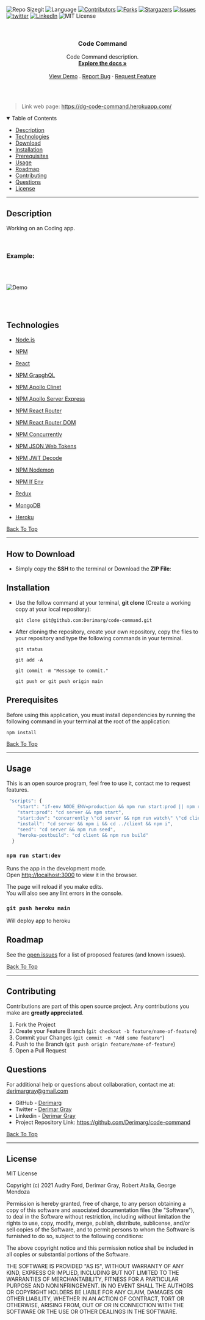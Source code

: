 ![Repo Sizegit ][repo-size]
![Language][github-language]
[![Contributors][contributors-shield]][contributors-url]
[![Forks][forks-shield]][forks-url]
[![Stargazers][stars-shield]][stars-url]
[![Issues][issues-shield]][issues-url]
[![twitter][twitter-shield]][twitter-url]
[![LinkedIn][linkedin-shield]][linkedin-url]
![MIT License][license-shield]

<br />
<p align="center">

<h3 align="center" id="code-command">Code Command</h3>

<p align="center">
Code Command description.
<br />
<a href="#how-to-download"><strong>Explore the docs »</strong></a>
<br />
<br />
<a href="#example">View Demo</a>
.
<a href="https://github.com/Derimarg/code-command/issues">Report Bug</a>
·
<a href="https://github.com/Derimarg/code-command/issues">Request Feature</a>
</p>
</p>
<br />
<br />

> Link web page: https://dg-code-command.herokuapp.com/

<details open="open">
<summary>Table of Contents</summary>
<ul>
<li><a href="#description">Description</a></li>
<li><a href="#technologies">Technologies</a></li>
<li><a href="#how-to-download">Download</a></li>
<li><a href="#installation">Installation</a></li>
<li><a href="#prerequisites">Prerequisites</a></li>
<li><a href="#usage">Usage</a></li>
<li><a href="#roadmap">Roadmap</a></li>
<li><a href="#contributing">Contributing</a></li>
<li><a href="#questions">Questions</a></li>
<li><a href="#license">License</a></li>
</ul>
</details>

---

## Description

Working on an Coding app.

<br/>

### Example:

<br/>
<br/>

![Demo](./assets/img/code-command-demo.gif)

<br/>
<br/>

## Technologies

- <p><a href="https://nodejs.org/">Node.js</a></p>
- <p><a href="https://www.npmjs.com/">NPM</a></p>
- <p><a href="https://reactjs.org/">React</a></p>
- <p><a href="https://www.npmjs.com/package/graphql">NPM GrapghQL</a></p>
- <p><a href="apollographql.com/docs/react/get-started/">NPM Apollo Clinet</a></p>
- <p><a href="https://www.npmjs.com/package/apollo-server-express">NPM Apollo Server Express</a></p>
- <p><a href="https://www.npmjs.com/package/react-router">NPM React Router</a></p>
- <p><a href="https://www.npmjs.com/package/react-router-dom">NPM React Router DOM</a></p>
- <p><a href="https://www.npmjs.com/package/concurrently">NPM Concurrently</a></p>
- <p><a href="https://www.npmjs.com/package/jsonwebtoken">NPM JSON Web Tokens</a></p>
- <p><a href="https://www.npmjs.com/package/jwt-decode">NPM JWT Decode</a></p>
- <p><a href="https://www.npmjs.com/package/nodemon">NPM Nodemon</a></p>
- <p><a href="https://www.npmjs.com/package/if-env">NPM If Env</a></p>
- <p><a href="https://redux.js.org/">Redux</a></p>
- <p><a href="https://www.mongodb.com/">MongoDB</a></p>
- <p><a href="https://www.heroku.com/">Heroku</a></p>

[Back To Top](#code-command)

---

## How to Download

- Simply copy the **SSH** to the terminal or Download the **ZIP File**:

## Installation

- Use the follow command at your terminal, **git clone** (Create a working copy at your local repository):

  ```
  git clone git@github.com:Derimarg/code-command.git
  ```

- After cloning the repository, create your own repository, copy the files to your repository and type the following commands in your terminal.

  ```
  git status

  git add -A

  git commit -m "Message to commit."

  git push or git push origin main
  ```

## Prerequisites

Before using this application, you must install dependencies by running the following command in your terminal at the root of the application:

```
npm install
```

[Back To Top](#code-command)

---

## Usage

This is an open source program, feel free to use it, contact me to request features.

```js script
 "scripts": {
    "start": "if-env NODE_ENV=production && npm run start:prod || npm run start:dev",
    "start:prod": "cd server && npm start",
    "start:dev": "concurrently \"cd server && npm run watch\" \"cd client && npm start\"",
    "install": "cd server && npm i && cd ../client && npm i",
    "seed": "cd server && npm run seed",
    "heroku-postbuild": "cd client && npm run build"
  }
```

### `npm run start:dev`

Runs the app in the development mode.\
Open [http://localhost:3000](http://localhost:3000) to view it in the browser.

The page will reload if you make edits.\
You will also see any lint errors in the console.

### `git push heroku main`

Will deploy app to heroku

<!-- ROADMAP -->

## Roadmap

See the [open issues](https://github.com/Derimarg/code-command/issues) for a list of proposed features (and known issues).

[Back To Top](#code-command)

---

<!-- CONTRIBUTORS -->

## Contributing

Contributions are part of this open source project. Any contributions you make are **greatly appreciated**.

1. Fork the Project
2. Create your Feature Branch (`git checkout -b feature/name-of-feature`)
3. Commit your Changes (`git commit -m "Add some feature"`)
4. Push to the Branch (`git push origin feature/name-of-feature`)
5. Open a Pull Request

## Questions

For additional help or questions about collaboration, contact me at: derimargray@gmail.com

- GitHub - [Derimarg](https://github.com/Derimarg/)
- Twitter - [Derimar Gray](https://twitter.com/DerimarGray)
- Linkedin - [Derimar Gray](https://www.linkedin.com/in/derimar-gray-676275132/)
- Project Repository Link: https://github.com/Derimarg/code-command

[Back To Top](#code-command)

---

## License

MIT License

Copyright (c) 2021 Audry Ford, Derimar Gray, Robert Atalla, George Mendoza

Permission is hereby granted, free of charge, to any person obtaining a copy of this software and associated documentation files (the "Software"), to deal in the Software without restriction, including without limitation the rights to use, copy, modify, merge, publish, distribute, sublicense, and/or sell copies of the Software, and to permit persons to whom the Software is furnished to do so, subject to the following conditions:

The above copyright notice and this permission notice shall be included in all copies or substantial portions of the Software.

THE SOFTWARE IS PROVIDED "AS IS", WITHOUT WARRANTY OF ANY KIND, EXPRESS OR IMPLIED, INCLUDING BUT NOT LIMITED TO THE WARRANTIES OF MERCHANTABILITY, FITNESS FOR A PARTICULAR PURPOSE AND NONINFRINGEMENT. IN NO EVENT SHALL THE AUTHORS OR COPYRIGHT HOLDERS BE LIABLE FOR ANY CLAIM, DAMAGES OR OTHER LIABILITY, WHETHER IN AN ACTION OF CONTRACT, TORT OR OTHERWISE, ARISING FROM, OUT OF OR IN CONNECTION WITH THE SOFTWARE OR THE USE OR OTHER DEALINGS IN THE SOFTWARE.

[repo-size]: https://img.shields.io/github/repo-size/Derimarg/code-command?style=for-the-badge
[github-language]: https://img.shields.io/github/languages/top/Derimarg/code-command?color=yellow&style=for-the-badge
[contributors-shield]: https://img.shields.io/github/contributors/Derimarg/code-command.svg?style=for-the-badge
[contributors-url]: https://github.com/Derimarg/code-command/graphs/contributors
[forks-shield]: https://img.shields.io/github/forks/Derimarg/code-command.svg?color=9cf&style=for-the-badge
[forks-url]: https://github.com/Derimarg/code-command/network/members
[stars-shield]: https://img.shields.io/github/stars/Derimarg/code-command.svg?color=blueviolet&style=for-the-badge
[stars-url]: https://github.com/Derimarg/code-command/stargazers
[issues-shield]: https://img.shields.io/github/issues/Derimarg/code-command.svg?style=for-the-badge
[issues-url]: https://github.com/Derimarg/code-command/issues
[license-shield]: https://img.shields.io/static/v1?label=license&message=MIT&color=yellowgreen.svg&style=for-the-badge
[twitter-shield]: https://img.shields.io/badge/-Twitter-red.svg?&logo=twitter&style=for-the-badge&color=9cf
[twitter-url]: https://twitter.com/DerimarGray
[linkedin-shield]: https://img.shields.io/badge/-LinkedIn-black.svg?style=for-the-badge&logo=linkedin&colorB=555
[linkedin-url]: https://www.linkedin.com/in/derimar-gray-676275132/
